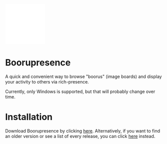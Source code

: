 <img src="assets/img/boorupresence.png" width=128 height=128>

# Boorupresence
A quick and convenient way to browse "boorus" (image boards) and display your activity to others via rich-presence.

Currently, only Windows is supported, but that will probably change over time.

# Installation
Download Boorupresence by clicking [here](https://github.com/Gapva/Boorupresence/releases/latest).
Alternatively, if you want to find an older version or see a list of every release, you can click [here](https://github.com/Gapva/Boorupresence/releases/) instead.
